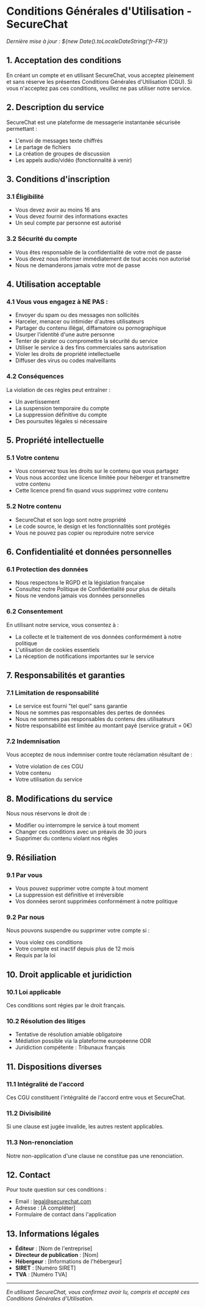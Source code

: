 # Conditions Générales d'Utilisation - SecureChat

*Dernière mise à jour : ${new Date().toLocaleDateString('fr-FR')}*

## 1. Acceptation des conditions

En créant un compte et en utilisant SecureChat, vous acceptez pleinement et sans réserve les présentes Conditions Générales d'Utilisation (CGU). Si vous n'acceptez pas ces conditions, veuillez ne pas utiliser notre service.

## 2. Description du service

SecureChat est une plateforme de messagerie instantanée sécurisée permettant :
- L'envoi de messages texte chiffrés
- Le partage de fichiers
- La création de groupes de discussion
- Les appels audio/vidéo (fonctionnalité à venir)

## 3. Conditions d'inscription

### 3.1 Éligibilité
- Vous devez avoir au moins 16 ans
- Vous devez fournir des informations exactes
- Un seul compte par personne est autorisé

### 3.2 Sécurité du compte
- Vous êtes responsable de la confidentialité de votre mot de passe
- Vous devez nous informer immédiatement de tout accès non autorisé
- Nous ne demanderons jamais votre mot de passe

## 4. Utilisation acceptable

### 4.1 Vous vous engagez à NE PAS :
- Envoyer du spam ou des messages non sollicités
- Harceler, menacer ou intimider d'autres utilisateurs
- Partager du contenu illégal, diffamatoire ou pornographique
- Usurper l'identité d'une autre personne
- Tenter de pirater ou compromettre la sécurité du service
- Utiliser le service à des fins commerciales sans autorisation
- Violer les droits de propriété intellectuelle
- Diffuser des virus ou codes malveillants

### 4.2 Conséquences
La violation de ces règles peut entraîner :
- Un avertissement
- La suspension temporaire du compte
- La suppression définitive du compte
- Des poursuites légales si nécessaire

## 5. Propriété intellectuelle

### 5.1 Votre contenu
- Vous conservez tous les droits sur le contenu que vous partagez
- Vous nous accordez une licence limitée pour héberger et transmettre votre contenu
- Cette licence prend fin quand vous supprimez votre contenu

### 5.2 Notre contenu
- SecureChat et son logo sont notre propriété
- Le code source, le design et les fonctionnalités sont protégés
- Vous ne pouvez pas copier ou reproduire notre service

## 6. Confidentialité et données personnelles

### 6.1 Protection des données
- Nous respectons le RGPD et la législation française
- Consultez notre Politique de Confidentialité pour plus de détails
- Nous ne vendons jamais vos données personnelles

### 6.2 Consentement
En utilisant notre service, vous consentez à :
- La collecte et le traitement de vos données conformément à notre politique
- L'utilisation de cookies essentiels
- La réception de notifications importantes sur le service

## 7. Responsabilités et garanties

### 7.1 Limitation de responsabilité
- Le service est fourni "tel quel" sans garantie
- Nous ne sommes pas responsables des pertes de données
- Nous ne sommes pas responsables du contenu des utilisateurs
- Notre responsabilité est limitée au montant payé (service gratuit = 0€)

### 7.2 Indemnisation
Vous acceptez de nous indemniser contre toute réclamation résultant de :
- Votre violation de ces CGU
- Votre contenu
- Votre utilisation du service

## 8. Modifications du service

Nous nous réservons le droit de :
- Modifier ou interrompre le service à tout moment
- Changer ces conditions avec un préavis de 30 jours
- Supprimer du contenu violant nos règles

## 9. Résiliation

### 9.1 Par vous
- Vous pouvez supprimer votre compte à tout moment
- La suppression est définitive et irréversible
- Vos données seront supprimées conformément à notre politique

### 9.2 Par nous
Nous pouvons suspendre ou supprimer votre compte si :
- Vous violez ces conditions
- Votre compte est inactif depuis plus de 12 mois
- Requis par la loi

## 10. Droit applicable et juridiction

### 10.1 Loi applicable
Ces conditions sont régies par le droit français.

### 10.2 Résolution des litiges
- Tentative de résolution amiable obligatoire
- Médiation possible via la plateforme européenne ODR
- Juridiction compétente : Tribunaux français

## 11. Dispositions diverses

### 11.1 Intégralité de l'accord
Ces CGU constituent l'intégralité de l'accord entre vous et SecureChat.

### 11.2 Divisibilité
Si une clause est jugée invalide, les autres restent applicables.

### 11.3 Non-renonciation
Notre non-application d'une clause ne constitue pas une renonciation.

## 12. Contact

Pour toute question sur ces conditions :
- Email : legal@securechat.com
- Adresse : [À compléter]
- Formulaire de contact dans l'application

## 13. Informations légales

- **Éditeur** : [Nom de l'entreprise]
- **Directeur de publication** : [Nom]
- **Hébergeur** : [Informations de l'hébergeur]
- **SIRET** : [Numéro SIRET]
- **TVA** : [Numéro TVA]

---

*En utilisant SecureChat, vous confirmez avoir lu, compris et accepté ces Conditions Générales d'Utilisation.* 